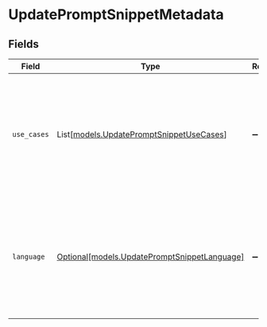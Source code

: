 # UpdatePromptSnippetMetadata


## Fields

| Field                                                                                                                     | Type                                                                                                                      | Required                                                                                                                  | Description                                                                                                               |
| ------------------------------------------------------------------------------------------------------------------------- | ------------------------------------------------------------------------------------------------------------------------- | ------------------------------------------------------------------------------------------------------------------------- | ------------------------------------------------------------------------------------------------------------------------- |
| `use_cases`                                                                                                               | List[[models.UpdatePromptSnippetUseCases](../models/updatepromptsnippetusecases.md)]                                      | :heavy_minus_sign:                                                                                                        | A list of use cases that the prompt is meant to be used for. Use this field to categorize the prompt for your own purpose |
| `language`                                                                                                                | [Optional[models.UpdatePromptSnippetLanguage]](../models/updatepromptsnippetlanguage.md)                                  | :heavy_minus_sign:                                                                                                        | The language that the prompt is written in. Use this field to categorize the prompt for your own purpose                  |